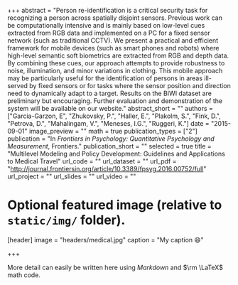 +++
abstract = "Person re-identification is a critical security task for recognizing a person across spatially disjoint sensors. Previous work can be computationally intensive and is mainly based on low-level cues extracted from RGB data and implemented on a PC for a fixed sensor network (such as traditional CCTV). We present a practical and efficient framework for mobile devices (such as smart phones and robots) where high-level semantic soft biometrics are extracted from RGB and depth data. By combining these cues, our approach attempts to provide robustness to noise, illumination, and minor variations in clothing. This mobile approach may be particularly useful for the identification of persons in areas ill-served by fixed sensors or for tasks where the sensor position and direction need to dynamically adapt to a target. Results on the BIWI dataset are preliminary but encouraging. Further evaluation and demonstration of the system will be available on our website."
abstract_short = ""
authors = ["Garcia-Garzon, E", "Zhukovsky, P.", "Haller, E.", "Plakolm, S.", "Fink, D.", "Petrova, D.", "Mahalingam, V.", "Meneses, I.G.", "Ruggeri, K."]
date = "2015-09-01"
image_preview = ""
math = true
publication_types = ["2"]
publication = "In *Frontiers in Psychology: Quantitative Psychology and Measurement*, Frontiers."
publication_short = ""
selected = true
title = "Multilevel Modeling and Policy Development: Guidelines and Applications to Medical Travel"
url_code = ""
url_dataset = ""
url_pdf = "http://journal.frontiersin.org/article/10.3389/fpsyg.2016.00752/full"
url_project = ""
url_slides = ""
url_video = ""

# Optional featured image (relative to `static/img/` folder).
[header]
image = "headers/medical.jpg"
caption = "My caption :smile:"

+++

More detail can easily be written here using *Markdown* and $\rm \LaTeX$ math code.
